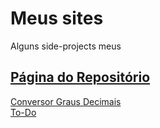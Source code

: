 # Meus sites

Alguns side-projects meus

[Página do Repositório](https://vitorkoch.github.io/my-sites/)
---

[Conversor Graus Decimais](https://vitorkoch.github.io/my-sites/decimal-degrees/)  
[To-Do](https://vitorkoch.github.io/my-sites/to-do/)
